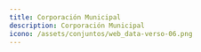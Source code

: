 ```yaml
---
title: Corporación Municipal
description: Corporación Municipal
icono: /assets/conjuntos/web_data-verso-06.png
---
```

